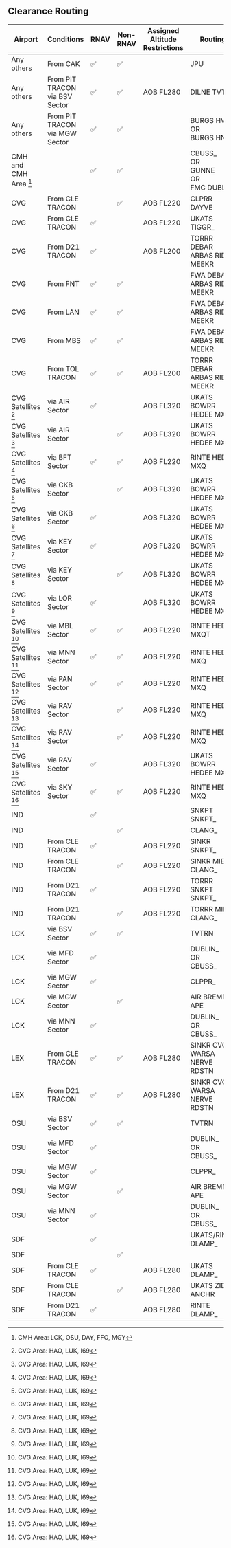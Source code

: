 ## Clearance Routing

| Airport | Conditions | RNAV | Non-RNAV | Assigned Altitude <br> Restrictions | Routing |
| ------- | ---------- | --------- | ------- | ---- | ----- |
| Any others | From CAK |  :white_check_mark: |:white_check_mark: | | JPU |
| Any others | From PIT TRACON via BSV Sector |  :white_check_mark: |:white_check_mark: | AOB FL280 | DILNE TVTRN |
| Any others | From PIT TRACON via MGW Sector |  :white_check_mark: |:white_check_mark: | | BURGS HVQ <br> OR <br> BURGS HNN |
| CMH and CMH Area [^2] |  | :white_check_mark: | :white_check_mark: | | CBUSS_ <br> OR <br> GUNNE <br> OR <br> FMC DUBLN_ |
| CVG | From CLE TRACON |  | :white_check_mark: | AOB FL220 | CLPRR DAYVE |
| CVG | From CLE TRACON | :white_check_mark: | | AOB FL220 | UKATS TIGGR_ |
| CVG | From D21 TRACON | :white_check_mark: | | AOB FL200 | TORRR DEBAR ARBAS RID MEEKR |
| CVG | From FNT | :white_check_mark: | :white_check_mark: |  | FWA DEBAR ARBAS RID MEEKR |
| CVG | From LAN | :white_check_mark: |:white_check_mark: |  | FWA DEBAR ARBAS RID MEEKR |
| CVG | From MBS | :white_check_mark: | :white_check_mark:| | FWA DEBAR ARBAS RID MEEKR |
| CVG | From TOL TRACON | :white_check_mark: | :white_check_mark:| AOB FL200 | TORRR DEBAR ARBAS RID MEEKR |
| CVG Satellites [^1] | via AIR Sector | :white_check_mark: |  | AOB FL320 |  UKATS BOWRR HEDEE MXQ   |
| CVG Satellites [^1] | via AIR Sector | | :white_check_mark: | AOB FL320 | UKATS BOWRR HEDEE MXQ  |
| CVG Satellites [^1] | via BFT Sector | :white_check_mark:  | :white_check_mark: | AOB FL220 | RINTE HEDEE MXQ |
| CVG Satellites [^1] | via CKB Sector |  | :white_check_mark: | AOB FL320 |  UKATS BOWRR HEDEE MXQ  |
| CVG Satellites [^1] | via CKB Sector | :white_check_mark: |  | AOB FL320 | UKATS BOWRR HEDEE MXQ   |
| CVG Satellites [^1] | via KEY Sector | :white_check_mark: |  | AOB FL320 |  UKATS BOWRR HEDEE MXQ   |
| CVG Satellites [^1] | via KEY Sector | | :white_check_mark: | AOB FL320 | UKATS BOWRR HEDEE MXQ  |
| CVG Satellites [^1] | via LOR Sector | :white_check_mark: |  | AOB FL320 |  UKATS BOWRR HEDEE MXQ   |
| CVG Satellites [^1] | via MBL Sector | :white_check_mark:  | :white_check_mark: | AOB FL220 | RINTE HEDEE MXQT |
| CVG Satellites [^1] | via MNN Sector | :white_check_mark:  | :white_check_mark: | AOB FL220 | RINTE HEDEE MXQ |
| CVG Satellites [^1] | via PAN Sector | :white_check_mark:  | :white_check_mark: | AOB FL220 | RINTE HEDEE MXQ |
| CVG Satellites [^1] | via RAV Sector |  | :white_check_mark: | AOB FL220 | RINTE HEDEE MXQ |
| CVG Satellites [^1] | via RAV Sector |  | :white_check_mark: | AOB FL220 | RINTE HEDEE MXQ |
| CVG Satellites [^1] | via RAV Sector | :white_check_mark: |  | AOB FL320 |  UKATS BOWRR HEDEE MXQ   |
| CVG Satellites [^1] | via SKY Sector | :white_check_mark:  | :white_check_mark: | AOB FL220 | RINTE HEDEE MXQ |
| IND |  | :white_check_mark: | | | SNKPT SNKPT_ |
| IND |  | | :white_check_mark: | | CLANG_ |
| IND | From CLE TRACON | :white_check_mark: | | AOB FL220 | SINKR SNKPT_ |
| IND | From CLE TRACON | | :white_check_mark: | AOB FL220 | SINKR MIE CLANG_ |
| IND | From D21 TRACON | :white_check_mark: | | AOB FL220 | TORRR SNKPT SNKPT_ |
| IND | From D21 TRACON | | :white_check_mark: | AOB FL220 | TORRR MIE CLANG_ |
| LCK | via BSV Sector | :white_check_mark:| :white_check_mark: | | TVTRN |
| LCK | via MFD Sector | :white_check_mark: | | |  DUBLIN_ <br> OR <br> CBUSS_|
| LCK | via MGW Sector | :white_check_mark: | | | CLPPR_ |
| LCK | via MGW Sector | | :white_check_mark: | | AIR BREMN APE |
| LCK | via MNN Sector | :white_check_mark: | | |  DUBLIN_ <br> OR <br> CBUSS_|
| LEX | From CLE TRACON | :white_check_mark: | :white_check_mark:  | AOB FL280 | SINKR CVG WARSA NERVE RDSTN | 
| LEX | From D21 TRACON | :white_check_mark: | :white_check_mark:  | AOB FL280 | SINKR CVG WARSA NERVE RDSTN | 
| OSU | via BSV Sector | :white_check_mark:| :white_check_mark: | | TVTRN |
| OSU | via MFD Sector | :white_check_mark: | | |  DUBLIN_ <br> OR <br> CBUSS_|
| OSU | via MGW Sector | :white_check_mark: | | | CLPPR_ |
| OSU | via MGW Sector | | :white_check_mark: | | AIR BREMN APE |
| OSU | via MNN Sector | :white_check_mark: | | |  DUBLIN_ <br> OR <br> CBUSS_|
| SDF |  | :white_check_mark: | |  | UKATS/RINTE DLAMP_ |
| SDF |  | | :white_check_mark: | |  | APE V5 IIU <br> OR <br> ROD V47 CVG V5 IIU |
| SDF | From CLE TRACON | :white_check_mark: | | AOB FL280 | UKATS DLAMP_ |
| SDF | From CLE TRACON | | :white_check_mark: | AOB FL280 | UKATS ZIDHI ANCHR  |
| SDF | From D21 TRACON | :white_check_mark: | | AOB FL280 | RINTE DLAMP_ |

[^1]: CVG Area: HAO, LUK, I69
[^2]: CMH Area: LCK, OSU, DAY, FFO, MGY
[^3]: IND Area: EYE, MQJ, TYQ

